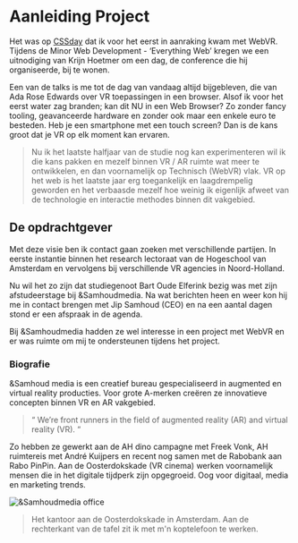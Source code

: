 # Aanleiding Project

Het was op [CSSday](https://cssday.nl/2017) dat ik voor het eerst in aanraking kwam met WebVR. Tijdens de Minor Web Development - ‘Everything Web’ kregen we een uitnodiging van Krijn Hoetmer om een dag, de conference die hij organiseerde, bij te wonen.

Een van de talks is me tot de dag van vandaag altijd bijgebleven, die van Ada Rose Edwards over VR toepassingen in een browser. Alsof ik voor het eerst water zag branden; kan dit NU in een Web Browser? Zo zonder fancy tooling, geavanceerde hardware en zonder ook maar een enkele euro te besteden. Heb je een smartphone met een touch screen? Dan is de kans groot dat je VR op elk moment kan ervaren.

> Nu ik het laatste halfjaar van de studie nog kan experimenteren wil ik die kans pakken en mezelf binnen VR / AR ruimte wat meer te ontwikkelen, en dan voornamelijk op Technisch (WebVR) vlak. VR op het web is het laatste jaar erg toegankelijk en laagdrempelig geworden en het verbaasde mezelf hoe weinig ik eigenlijk afweet van de technologie en interactie methodes binnen dit vakgebied.

## De opdrachtgever
Met deze visie ben ik contact gaan zoeken met verschillende partijen. In eerste instantie binnen het research lectoraat van de Hogeschool van Amsterdam en vervolgens bij verschillende VR agencies in Noord-Holland.

Nu wil het zo zijn dat studiegenoot Bart Oude Elferink bezig was met zijn afstudeerstage bij &Samhoudmedia. Na wat berichten heen en weer kon hij me in contact brengen met Jip Samhoud (CEO) en na een aantal dagen stond er een afspraak in de agenda.

Bij &Samhoudmedia hadden ze wel interesse in een project met WebVR en er was ruimte om mij te ondersteunen tijdens het  project.

### Biografie
&Samhoud media is een creatief bureau gespecialiseerd in augmented en virtual reality producties. Voor grote A-merken creëren ze innovatieve concepten binnen VR en AR vakgebied.

> “ We’re front runners in the field of augmented reality (AR) and virtual reality (VR). “

Zo hebben ze gewerkt aan de AH dino campagne met Freek Vonk, AH ruimtereis met André Kuijpers en recent nog samen met de Rabobank aan Rabo PinPin. Aan de Oosterdokskade (VR cinema) werken voornamelijk mensen die in het digitale tijdperk zijn opgegroeid. Oog voor digitaal, media en marketing trends. 

![&Samhoudmedia office](https://samhoudmedia.com/storage/app/uploads/public/5ab/521/148/5ab521148b72d041395142.jpg)
> Het kantoor aan de Oosterdokskade in Amsterdam. Aan de rechterkant van de tafel zit ik met m'n koptelefoon te werken.